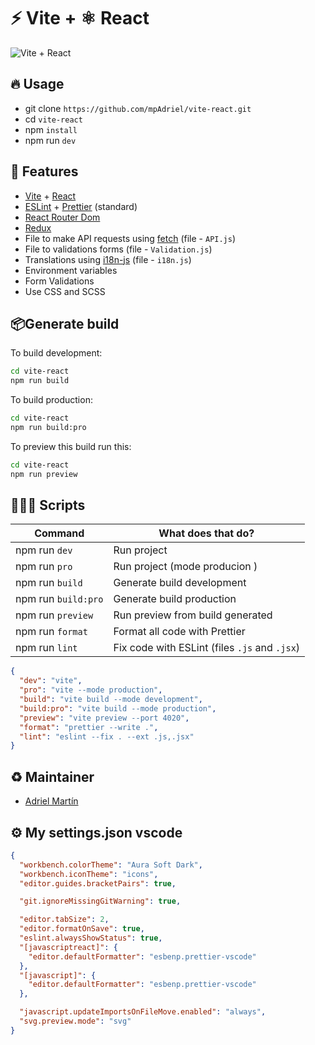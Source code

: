 # ⚡ Vite + ⚛ React

![Vite + React](https://fullstackcode.dev/wp-content/uploads/2022/01/vitereact.png)

## 🔥 Usage

- git clone `https://github.com/mpAdriel/vite-react.git`
- cd `vite-react`
- npm `install`
- npm run `dev`

## 🌈 Features

- [Vite](https://vitejs.dev/) + [React](https://es.reactjs.org/)
- [ESLint](https://eslint.org/) + [Prettier](https://prettier.io/) (standard)
- [React Router Dom](https://reactrouter.com/)
- [Redux](https://es.redux.js.org/)
- File to make API requests using [fetch](https://developer.mozilla.org/es/docs/Web/API/Fetch_API/Using_Fetch) (file - `API.js`)
- File to validations forms (file - `Validation.js`)
- Translations using [i18n-js](https://www.npmjs.com/package/i18n-js) (file - `i18n.js`)
- Environment variables
- Form Validations
- Use CSS and SCSS

## 📦Generate build

To build development:

```sh
cd vite-react
npm run build
```

To build production:

```sh
cd vite-react
npm run build:pro
```

To preview this build run this:

```sh
cd vite-react
npm run preview
```

## 👨🏼‍💻 Scripts

| Command             | What does that do?                            |
| ------------------- | --------------------------------------------- |
| npm run `dev`       | Run project                                   |
| npm run `pro`       | Run project (mode producion )                 |
| npm run `build`     | Generate build development                    |
| npm run `build:pro` | Generate build production                     |
| npm run `preview`   | Run preview from build generated              |
| npm run `format`    | Format all code with Prettier                 |
| npm run `lint`      | Fix code with ESLint (files `.js` and `.jsx`) |

```json
{
  "dev": "vite",
  "pro": "vite --mode production",
  "build": "vite build --mode development",
  "build:pro": "vite build --mode production",
  "preview": "vite preview --port 4020",
  "format": "prettier --write .",
  "lint": "eslint --fix . --ext .js,.jsx"
}
```

## ♻ Maintainer

- [Adriel Martín](https://github.com/mpAdriel)

## ⚙ My settings.json vscode

```json
{
  "workbench.colorTheme": "Aura Soft Dark",
  "workbench.iconTheme": "icons",
  "editor.guides.bracketPairs": true,

  "git.ignoreMissingGitWarning": true,

  "editor.tabSize": 2,
  "editor.formatOnSave": true,
  "eslint.alwaysShowStatus": true,
  "[javascriptreact]": {
    "editor.defaultFormatter": "esbenp.prettier-vscode"
  },
  "[javascript]": {
    "editor.defaultFormatter": "esbenp.prettier-vscode"
  },

  "javascript.updateImportsOnFileMove.enabled": "always",
  "svg.preview.mode": "svg"
}
```
